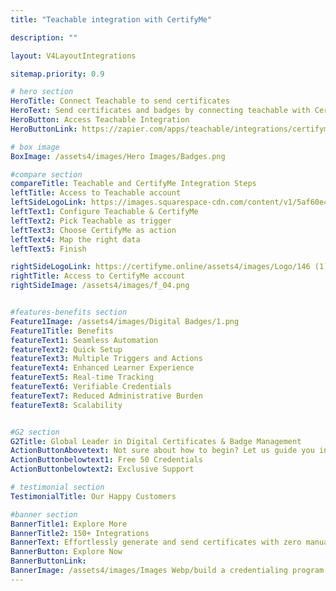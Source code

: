 ```yaml
---
title: "Teachable integration with CertifyMe"

description: ""

layout: V4LayoutIntegrations

sitemap.priority: 0.9

# hero section
HeroTitle: Connect Teachable to send certificates
HeroText: Send certificates and badges by connecting teachable with CertifyMe. Easy to automate creating verifiable certificates and badges for your learning programs.
HeroButton: Access Teachable Integration
HeroButtonLink: https://zapier.com/apps/teachable/integrations/certifyme

# box image
BoxImage: /assets4/images/Hero Images/Badges.png

#compare section
compareTitle: Teachable and CertifyMe Integration Steps
leftTitle: Access to Teachable account
leftSideLogoLink: https://images.squarespace-cdn.com/content/v1/5af60e40f8370a2691caf2c6/1592933450417-EKFBDGRZ20MHO2JMJOET/2e821e3e-b0ea-40a0-a369-cd3943339ba5-1533318246166.png
leftText1: Configure Teachable & CertifyMe
leftText2: Pick Teachable as trigger
leftText3: Choose CertifyMe as action
leftText4: Map the right data
leftText5: Finish

rightSideLogoLink: https://certifyme.online/assets4/images/Logo/146 (1).png
rightTitle: Access to CertifyMe account
rightSideImage: /assets4/images/f_04.png


#features-benefits section
Feature1Image: /assets4/images/Digital Badges/1.png
Feature1Title: Benefits
featureText1: Seamless Automation
featureText2: Quick Setup
featureText3: Multiple Triggers and Actions 
featureText4: Enhanced Learner Experience
featureText5: Real-time Tracking
featureText6: Verifiable Credentials
featureText7: Reduced Administrative Burden
featureText8: Scalability


#G2 section
G2Title: Global Leader in Digital Certificates & Badge Management
ActionButtonAbovetext: Not sure about how to begin? Let us guide you in the right direction!
ActionButtonbelowtext1: Free 50 Credentials
ActionButtonbelowtext2: Exclusive Support

# testimonial section
TestimonialTitle: Our Happy Customers   

#banner section
BannerTitle1: Explore More
BannerTitle2: 150+ Integrations
BannerText: Effortlessly generate and send certificates with zero manual intervention using the most advanced digital credential management software of 2023.
BannerButton: Explore Now
BannerButtonLink: 
BannerImage: /assets4/images/Images Webp/build a credentialing program.webp
---
```


